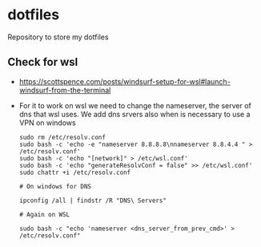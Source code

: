 # dotfiles
Repository to store my dotfiles

## Check for wsl

- https://scottspence.com/posts/windsurf-setup-for-wsl#launch-windsurf-from-the-terminal

- For it to work on wsl we need to change the nameserver, the server of dns that wsl uses. We add dns srvers also when is necessary to use a VPN on windows

      sudo rm /etc/resolv.conf
      sudo bash -c 'echo -e "nameserver 8.8.8.8\nnameserver 8.8.4.4 " > /etc/resolv.conf'
      sudo bash -c 'echo "[network]" > /etc/wsl.conf'
      sudo bash -c 'echo "generateResolvConf = false" >> /etc/wsl.conf'
      sudo chattr +i /etc/resolv.conf
      
      # On windows for DNS
      
      ipconfig /all | findstr /R "DNS\ Servers"
      
      # Again on WSL
      
      sudo bash -c "echo 'nameserver <dns_server_from_prev_cmd>' > /etc/resolv.conf"
